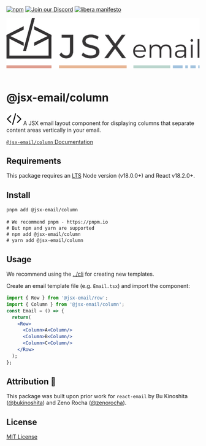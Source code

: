 [npm]: https://img.shields.io/npm/v/@jsx-email/column
[npm-url]: https://www.npmjs.com/package/@jsx-email/column

[![npm][npm]][npm-url]
[![Join our Discord](https://img.shields.io/badge/join_our-Discord-5a64ea)](https://discord.gg/FywZN57mTg)
[![libera manifesto](https://img.shields.io/badge/libera-manifesto-lightgrey.svg)](https://liberamanifesto.com)

<div align="center">
	<img src="https://raw.githubusercontent.com/shellscape/jsx-email/main/assets/npm-header.svg" alt="JSX email"><br/><br/>
</div>

# @jsx-email/column

<div>
  <img src="https://raw.githubusercontent.com/shellscape/jsx-email/main/assets/brackets.svg" alt="JSX email" valign="sub">
  A JSX email layout component for displaying columns that separate content areas vertically in your email.
<div>

[`@jsx-email/column` Documentation](https://jsx.email/docs/components/column)

## Requirements

This package requires an [LTS](https://github.com/nodejs/Release) Node version (v18.0.0+) and React v18.2.0+.

## Install

```shell
pnpm add @jsx-email/column

# We recommend pnpm - https://pnpm.io
# But npm and yarn are supported
# npm add @jsx-email/column
# yarn add @jsx-email/column
```

## Usage

We recommend using the [../cli](`@jsx-email/cli`) for creating new templates.

Create an email template file (e.g. `Email.tsx`) and import the component:

```jsx
import { Row } from '@jsx-email/row';
import { Column } from '@jsx-email/column';
const Email = () => {
  return(
    <Row>
      <Column>A<Column/>
      <Column>B<Column/>
      <Column>C<Column/>
    </Row>
  );
};
```

## Attribution 🧡

This package was built upon prior work for `react-email` by Bu Kinoshita ([@bukinoshita](https://twitter.com/bukinoshita)) and Zeno Rocha ([@zenorocha](https://twitter.com/zenorocha)).

## License

[MIT License](./LICENSE.md)
